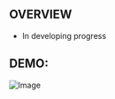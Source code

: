 ## OVERVIEW

- In developing progress

## DEMO:

![Image](https://res.cloudinary.com/dzaamx0kb/image/upload/v1588948733/flashcard/Capture_khooi3.png)
